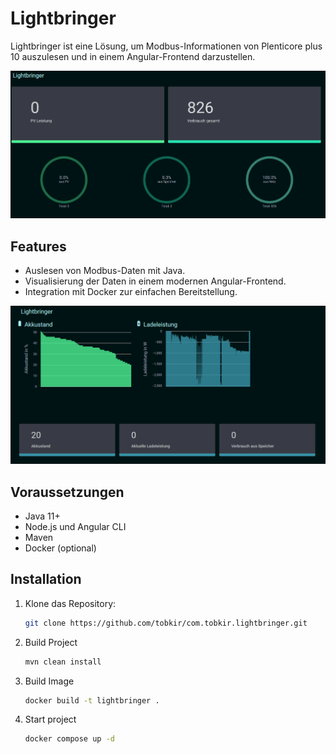 # Lightbringer

Lightbringer ist eine Lösung, um Modbus-Informationen von Plenticore plus 10 auszulesen und in einem Angular-Frontend darzustellen.

![img.png](img.png)
## Features

- Auslesen von Modbus-Daten mit Java.
- Visualisierung der Daten in einem modernen Angular-Frontend.
- Integration mit Docker zur einfachen Bereitstellung.

![img_1.png](img_1.png)

## Voraussetzungen

- Java 11+
- Node.js und Angular CLI
- Maven
- Docker (optional)

## Installation

1. Klone das Repository:
   ```sh
   git clone https://github.com/tobkir/com.tobkir.lightbringer.git

2. Build Project
    ```sh
    mvn clean install
   
3. Build Image
    ```sh
   docker build -t lightbringer .

4. Start project
    ```sh
   docker compose up -d